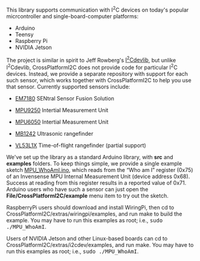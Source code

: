 This library supports communication with I<sup>2</sup>C devices on today's
popular micrcontroller and single-board-computer platforms:

* Arduino 
* Teensy
* Raspberry Pi
* NVIDIA Jetson 

The project is similar in spirit to Jeff Rowberg's [I<sup>2</sup>Cdevlib](https://www.i2cdevlib.com), but unlike
I<sup>2</sup>Cdevlib, CrossPlatformI2C does not provide code for particular I<sup>2</sup>C devices.  Instead,
we provide a separate repository with support for each such sensor, which works together with CrossPlatformI2C to help
you use that sensor.  Currently supported sensors include:

* [EM7180](https://github.com/simondlevy/EM7180) SENtral Sensor Fusion Solution

* [MPU9250](https://github.com/simondlevy/MPU9250) Intertial Measurement Unit

* [MPU6050](https://github.com/simondlevy/MPU6050) Intertial Measurement Unit

* [MB1242](https://github.com/simondlevy/MB1242) Ultrasonic rangefinder

* [VL53L1X](https://github.com/simondlevy/VL53L1X) Time-of-flight rangefinder (partial support)

We've set up the library as a standard Arduino library, with <b>src</b> and <b>examples</b> folders.  To keep things
simple, we provide a single example sketch 
[MPU_WhoAmI.ino](https://github.com/simondlevy/CrossPlatformI2C/blob/master/examples/MPU_WhoAmI/MPU_WhoAmI.ino),
which reads from the &ldquo;Who am I&rdquo; register (0x75) of an Invensense MPU Internal Measurement Unit
(device address 0x68).  Success at reading from this register results in a reported value of 0x71.  Arduino users who
have such a sensor can just open the <b>File/CrossPlatformI2C/example</b> menu item to try out the sketch.

RaspberryPi users should download and install WiringPi, then cd to
CrossPlatformI2C/extras/wiringpi/examples, and run make to build the example. 
You may have to run this examples as root; i.e., <tt>sudo ./MPU_WhoAmI</tt>.

Users of NVIDIA Jetson and other Linux-based boards can cd to CrossPlatformI2C/extras/i2cdev/examples, and run make.
You may have to run this examples as root; i.e., <tt>sudo ./MPU_WhoAmI</tt>.
